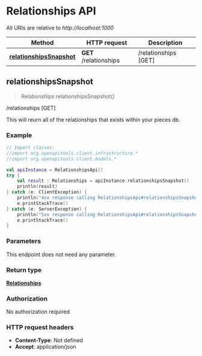 # Relationships API

All URIs are relative to *http://localhost:1000*

Method | HTTP request | Description
------------- | ------------- | -------------
[**relationshipsSnapshot**](RelationshipsApi#relationshipsSnapshot) | **GET** /relationships | /relationships [GET]


<a id="relationshipsSnapshot"></a>
## **relationshipsSnapshot**
> Relationships relationshipsSnapshot()

/relationships [GET]

This will reurn all of the relationships that exists within your pieces db.

### Example
```kotlin
// Import classes:
//import org.openapitools.client.infrastructure.*
//import org.openapitools.client.models.*

val apiInstance = RelationshipsApi()
try {
    val result : Relationships = apiInstance.relationshipsSnapshot()
    println(result)
} catch (e: ClientException) {
    println("4xx response calling RelationshipsApi#relationshipsSnapshot")
    e.printStackTrace()
} catch (e: ServerException) {
    println("5xx response calling RelationshipsApi#relationshipsSnapshot")
    e.printStackTrace()
}
```

### Parameters
This endpoint does not need any parameter.

### Return type

[**Relationships**](Relationships)

### Authorization

No authorization required

### HTTP request headers

 - **Content-Type**: Not defined
 - **Accept**: application/json

